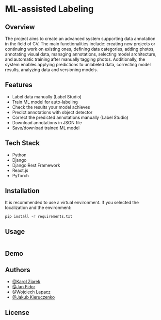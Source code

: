 # ML-assisted Labeling

## Overview
The project aims to create an advanced system supporting data annotation in the field of CV. The main functionalities include: creating new projects or continuing work on existing ones, defining data categories, adding photos, annotating visual data, managing annotations, selecting model architecture, and automatic training after manually tagging photos. Additionally, the system enables applying predictions to unlabeled data, correcting model results, analyzing data and versioning models.

## Features
- Label data manually (Label Studio)
- Train ML model for auto-labeling
- Check the results your model achieves
- Predict annotations with object detector
- Correct the predicted annotations manually (Label Studio)
- Download annotations in JSON file
- Save/download trained ML model

## Tech Stack
- Python
- Django
- Django Rest Framework
- React.js
- PyTorch

## Installation
It is recommended to use a virtual environment. If you selected the localization and the environment:
```
pip install -r requirements.txt
```

## Usage
```
```

## Demo

## Authors
- [@Karol Ziarek](https://github.com/ziarekk)
- [@Jan Fidor](https://github.com/JanFidor)
- [@Wojciech Lapacz](https://github.com/WojciechL02)
- [@Jakub Kieruczenko](https://github.com/Kieru18)

## License
